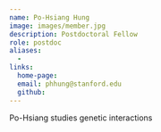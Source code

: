 ```yaml
---
name: Po-Hsiang Hung
image: images/member.jpg
description: Postdoctoral Fellow
role: postdoc
aliases:
  - 
links:
  home-page: 
  email: phhung@stanford.edu
  github: 
---
```


Po-Hsiang studies genetic interactions
